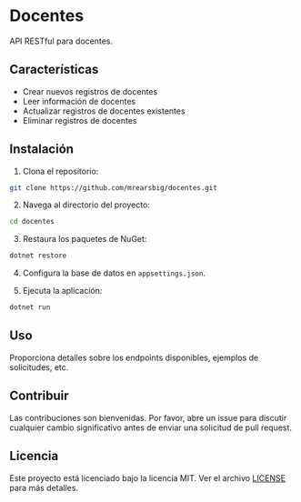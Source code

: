 # Docentes
API RESTful para docentes.

## Características

- Crear nuevos registros de docentes
- Leer información de docentes
- Actualizar registros de docentes existentes
- Eliminar registros de docentes

## Instalación

1. Clona el repositorio:
```bash
git clone https://github.com/mrearsbig/docentes.git
```

2. Navega al directorio del proyecto:
```bash
cd docentes
```

3. Restaura los paquetes de NuGet:
```bash
dotnet restore
```

4. Configura la base de datos en `appsettings.json`.
   
5. Ejecuta la aplicación:
```bash
dotnet run
```

## Uso

Proporciona detalles sobre los endpoints disponibles, ejemplos de solicitudes, etc.

## Contribuir

Las contribuciones son bienvenidas. Por favor, abre un issue para discutir cualquier cambio significativo antes de enviar una solicitud de pull request.

## Licencia

Este proyecto está licenciado bajo la licencia MIT. Ver el archivo [LICENSE](LICENSE) para más detalles.